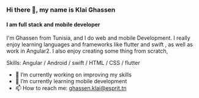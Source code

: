 ### Hi there 👋, my name is Klai Ghassen 
#### I am full stack and mobile developer 
I'm Ghassen from Tunisia, and I do web and mobile Development. I really enjoy learning languages and frameworks like flutter and swift , as well as work in Angular2. I also enjoy creating some thing from scratch,

Skills: Angular / Android / swift / HTML / CSS / flutter 

- 🔭 I’m currently working on improving my skills  
- 🌱 I’m currently learning mobile development 
- 📫 How to reach me: ghassen.klai@esprit.tn 






